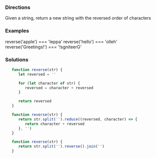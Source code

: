 ### Directions
Given a string, return a new string with the reversed order of characters

### Examples
reverse('apple') === 'leppa'
reverse('hello') === 'olleh'
reverse('Greetings!') === '!sgniteerG'

### Solutions
```js
   function reverse(str) {
      let reversed = ''

      for (let character of str) {
         reversed = character + reversed
      }

      return reversed
   }
```

```js
   function reverse(str) {
      return str.split('').reduce((reversed, character) => {
         return character + reversed
      }, '')
   }
```

```js
   function reverse(str) {
      return str.split('').reverse().join('')
   }
```